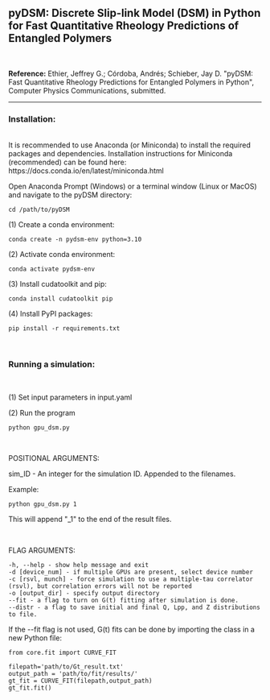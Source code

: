 ## **pyDSM**: Discrete Slip-link Model (DSM) in Python for Fast Quantitative Rheology Predictions of Entangled Polymers

<br> 

**Reference:** Ethier, Jeffrey G.; C&oacute;rdoba, Andr&eacute;s; Schieber, Jay D. "pyDSM: Fast Quantitative Rheology Predictions for Entangled Polymers in Python", Computer Physics Communications, submitted.

---

### Installation:

<br>
It is recommended to use Anaconda (or Miniconda) to install the required packages and dependencies. Installation instructions for Miniconda (recommended) can be found here: https://docs.conda.io/en/latest/miniconda.html

<br>

Open Anaconda Prompt (Windows) or a terminal window (Linux or MacOS) and navigate to the pyDSM directory:
```
cd /path/to/pyDSM
```

(1) Create a conda environment:

```
conda create -n pydsm-env python=3.10
```

(2) Activate conda environment:

```
conda activate pydsm-env
```

(3) Install cudatoolkit and pip:
```
conda install cudatoolkit pip
```

(4) Install PyPI packages:
```
pip install -r requirements.txt
```

<br>

### Running a simulation:

<br>

(1) Set input parameters in input.yaml

(2) Run the program
```
python gpu_dsm.py
```

<br>

POSITIONAL ARGUMENTS:

sim_ID - An integer for the simulation ID. Appended to the filenames. 

Example: 
```
python gpu_dsm.py 1
```

This will append "_1" to the end of the result files.

<br>

FLAG ARGUMENTS:

```
-h, --help - show help message and exit
-d [device_num] - if multiple GPUs are present, select device number
-c [rsvl, munch] - force simulation to use a multiple-tau correlator (rsvl), but correlation errors will not be reported
-o [output_dir] - specify output directory
--fit - a flag to turn on G(t) fitting after simulation is done. 
--distr - a flag to save initial and final Q, Lpp, and Z distributions to file.
```

If the --fit flag is not used, G(t) fits can be done by importing the class in a new Python file:
```
from core.fit import CURVE_FIT

filepath='path/to/Gt_result.txt'
output_path = 'path/to/fit/results/'
gt_fit = CURVE_FIT(filepath,output_path)
gt_fit.fit()
```
